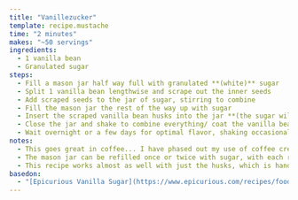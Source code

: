 ```yaml
---
title: "Vanillezucker"
template: recipe.mustache
time: "2 minutes"
makes: "~50 servings"
ingredients:
  - 1 vanilla bean
  - Granulated sugar
steps:
  - Fill a mason jar half way full with granulated **(white)** sugar
  - Split 1 vanilla bean lengthwise and scrape out the inner seeds
  - Add scraped seeds to the jar of sugar, stirring to combine
  - Fill the mason jar the rest of the way up with sugar
  - Insert the scraped vanilla bean husks into the jar **(the sugar will pull out more flavor from the husks)**
  - Close the jar and shake to combine everything/ coat the vanilla bean husks with sugar
  - Wait overnight or a few days for optimal flavor, shaking occasionally to ensure even extraction
notes:
  - This goes great in coffee... I have phased out my use of coffee creamer, instead preferring to use this vanillezucker with some half and half.
  - The mason jar can be refilled once or twice with sugar, with each refill resulting in less overt vanilla flavor. I tend to refill once the sugar is around halfway gone, but then create a new batch once it is finished since I enjoy the stronger vanilla flavor.
  - This recipe works almost as well with just the husks, which is handy if you need the inner vanilla seeds for a different recipe that would otherwise waste the husk.
basedon:
  - "[Epicurious Vanilla Sugar](https://www.epicurious.com/recipes/food/views/vanilla-sugar-vanillezucker)"
---
```

